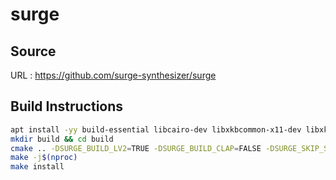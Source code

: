 # surge

## Source
URL : https://github.com/surge-synthesizer/surge

## Build Instructions
```sh
apt install -yy build-essential libcairo-dev libxkbcommon-x11-dev libxkbcommon-dev libxcb-cursor-dev libxcb-keysyms1-dev libxcb-util-dev libxrandr-dev libxinerama-dev libxcursor-dev libasound2-dev libjack-jackd2-dev
mkdir build && cd build
cmake .. -DSURGE_BUILD_LV2=TRUE -DSURGE_BUILD_CLAP=FALSE -DSURGE_SKIP_STANDALONE=TRUE -DSURGE_SKIP_VST3=TRUE -DSURGE_BUILD_TESTRUNNER=FALSE -DSURGE_BUILD_PYTHON_BINDINGS=FALSE
make -j$(nproc)
make install
```

